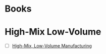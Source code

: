 # Books

# High-Mix Low-Volume

- [ ] [High-Mix, Low-Volume Manufacturing](https://www.amazon.com/dp/013255688X?ref=ppx_yo2ov_dt_b_fed_asin_title)

